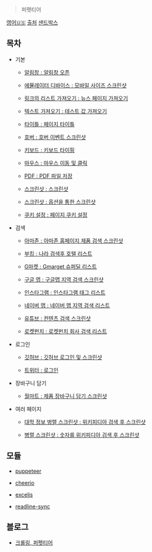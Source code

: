 > 퍼펫티어

[영어🇺🇸](./README.md)
[출처](https://github.com/checkly/puppeteer-examples)
[샌드박스](https://puppeteersandbox.com/)

목차
------

* 기본
    * <a href = "https://github.com/bynodejs/crawling/blob/master/1.%20basics/alerts.js">알림창 : 알림창 오픈</a>

    * <a href = "https://github.com/bynodejs/crawling/blob/master/1.%20basics/emulate_devices.js">에뮬레이터 디바이스 : 모바일 사이즈 스크린샷</a>

    * <a href = "https://github.com/bynodejs/crawling/blob/master/1.%20basics/get_list_of_links.js">링크의 리스트 가져오기 : 뉴스 페이지 가져오기</a>

    * <a href = "https://github.com/bynodejs/crawling/blob/master/1.%20basics/get_text_value.js">텍스트 가져오기 : 테스트 값 가져오기</a>

    * <a href = "https://github.com/bynodejs/crawling/blob/master/1.%20basics/get_tilte.js">타이틀 : 페이지 타이틀</a>

    * <a href = "https://github.com/bynodejs/crawling/blob/master/1.%20basics/hover.js">호버 : 호버 이벤트 스크린샷</a>

    * <a href = "https://github.com/bynodejs/crawling/blob/master/1.%20basics/keyboard.js">키보드 : 키보드 타이핑</a>

    * <a href = "https://github.com/bynodejs/crawling/blob/master/1.%20basics/mouse.js">마우스 : 마우스 이동 및 클릭</a>

    * <a href = "https://github.com/bynodejs/crawling/blob/master/1.%20basics/pdf.js">PDF : PDF 파일 저장</a>

    * <a href = "https://github.com/bynodejs/crawling/blob/master/1.%20basics/screenshots.js">스크린샷 : 스크린샷</a>

    * <a href = "https://github.com/bynodejs/crawling/blob/master/1.%20basics/screenshots_clipped.js">스크린샷 : 옵션을 통한 스크린샷</a>

    * <a href = "https://github.com/bynodejs/crawling/blob/master/1.%20basics/set_cookie.js">쿠키 설정 : 페이지 쿠키 설정</a>

* 검색

    * <a href = "https://github.com/bynodejs/crawling/blob/master/2.%20search/amazon.js">아마존 : 아마존 홈페이지 제품 검색 스크린샷</a>

    * <a href = "https://github.com/bynodejs/crawling/blob/master/2.%20search/booking.js">부킹 : 나라 검색후 호텔 리스트</a>

    * <a href = "https://github.com/bynodejs/crawling/blob/master/2.%20search/gmarket.js">G마켓 : Gmarget 슈퍼딜 리스트</a>

    * <a href = "https://github.com/bynodejs/crawling/blob/master/2.%20search/google.js">구글 맵 : 구글맵 지역 검색 스크린샷</a>

    * <a href = "https://github.com/bynodejs/crawling/blob/master/2.%20search/instagram.js">인스타그램 : 인스타그램 태그 리스트</a>

    * <a href = "https://github.com/bynodejs/crawling/blob/master/2.%20search/naver.js">네이버 맵 : 네이버 맵 지역 검색 리스트</a>

    * <a href = "https://github.com/bynodejs/crawling/blob/master/2.%20search/youtube.js">유튜브 : 컨텐츠 검색 스크린샷</a>

     * <a href = "https://github.com/bynodejs/crawling/blob/master/3.%20login/roketpunch.js">로켓펀치 : 로켓펀치 회사 검색 리스트</a>
     
* 로그인

    * <a href = "https://github.com/bynodejs/crawling/blob/master/3.%20login/github.js">깃허브 : 깃허브 로그인 및 스크린샷</a>

    * <a href = "https://github.com/bynodejs/crawling/blob/master/3.%20login/twitter.js">트위터 : 로그인</a>

* 장바구니 담기

    * <a href = "https://github.com/bynodejs/crawling/blob/master/4.%20shopping-carts/walmart.js">월마트 : 제품 장바구니 담기 스크린샷</a>

* 여러 페이지

    * <a href = "https://github.com/bynodejs/crawling/blob/master/5.%20parallel-pages/screenshots_parallel_cologne_colleges.js">대학 정보 벙렬 스크린샷 : 위키피디아 검색 후 스크린샷</a>

    * <a href = "https://github.com/bynodejs/crawling/blob/master/5.%20parallel-pages/screenshots_parallel.js">병렬 스크린샷 : 숫자를 위키피디아 검색 후 스크린샷</a>

모듈
--------

* <a href="https://github.com/GoogleChrome/puppeteer#readme">puppeteer</a>

* <a href="https://github.com/cheeriojs/cheerio#readme">cheerio</a>

* <a href="https://github.com/exceljs/exceljs#readme">exceljs</a>

* <a href="https://github.com/anseki/readline-sync">readline-sync</a>

블로그
----

* <a href="https://ljlm0402.netlify.com/nodejs/puppeteer/">크롤링, 퍼펫티어</a>
